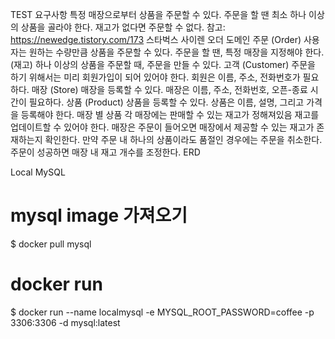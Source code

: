 TEST
요구사항
특정 매장으로부터 상품을 주문할 수 있다.
주문을 할 땐 최소 하나 이상의 상품을 골라야 한다.
재고가 없다면 주문할 수 없다.
참고: https://newedge.tistory.com/173
스타벅스 사이렌 오더
도메인
주문 (Order)
사용자는 원하는 수량만큼 상품을 주문할 수 있다.
주문을 할 땐, 특정 매장을 지정해야 한다. (재고)
하나 이상의 상품을 주문할 때, 주문을 만들 수 있다.
고객 (Customer)
주문을 하기 위해서는 미리 회원가입이 되어 있어야 한다.
회원은 이름, 주소, 전화번호가 필요하다.
매장 (Store)
매장을 등록할 수 있다.
매장은 이름, 주소, 전화번호, 오픈-종료 시간이 필요하다.
상품 (Product)
상품을 등록할 수 있다.
상품은 이름, 설명, 그리고 가격을 등록해야 한다.
매장 별 상품
각 매장에는 판매할 수 있는 재고가 정해져있음
재고를 업데이트할 수 있어야 한다.
매장은 주문이 들어오면 매장에서 제공할 수 있는 재고가 존재하는지 확인한다.
만약 주문 내 하나의 상품이라도 품절인 경우에는 주문을 취소한다.
주문이 성공하면 매장 내 재고 개수를 조정한다.
ERD

Local MySQL
# mysql image 가져오기
$ docker pull mysql

# docker run
$ docker run --name localmysql -e MYSQL_ROOT_PASSWORD=coffee -p 3306:3306 -d mysql:latest
